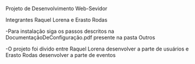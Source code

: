 Projeto de Desenvolvimento Web-Sevidor

Integrantes Raquel Lorena e Erasto Rodas

-Para instalação siga os passos descritos na DocumentaçãoDeConfiguração.pdf presente na pasta Outros 

-O projeto foi divido entre Raquel Lorena desenvolver a parte de usuários e Erasto Rodas desenvolver a parte de eventos
